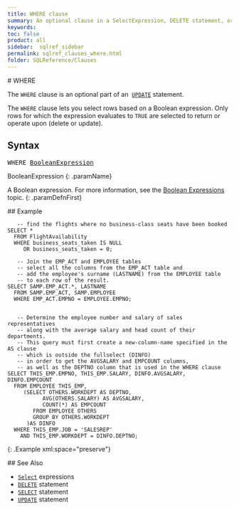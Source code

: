 ```yaml
---
title: WHERE clause
summary: An optional clause in a SelectExpression, DELETE statement, or UPDATE statement that lets you select rows based on a Boolean expression.
keywords:
toc: false
product: all
sidebar:  sqlref_sidebar
permalink: sqlref_clauses_where.html
folder: SQLReference/Clauses
---
```

<section>
<div class="TopicContent" data-swiftype-index="true" markdown="1">
# WHERE

The `WHERE` clause is an optional part of an  &nbsp;[`UPDATE`](sqlref_statements_update.html) statement.

The `WHERE` clause lets you select rows based on a Boolean expression.
Only rows for which the expression evaluates to `TRUE` are selected to
return or operate upon (delete or update).

## Syntax

<div class="fcnWrapperWide"><pre class="FcnSyntax">
WHERE <a href="sqlref_expressions_boolean.html">BooleanExpression</a></pre>

</div>
<div class="paramList" markdown="1">
BooleanExpression
{: .paramName}

A Boolean expression. For more information, see the [Boolean
Expressions](sqlref_expressions_boolean.html) topic.
{: .paramDefnFirst}

</div>
## Example

<div class="preWrapperWide" markdown="1">

       -- find the flights where no business-class seats have been booked
    SELECT *
      FROM FlightAvailability
      WHERE business_seats_taken IS NULL
         OR business_seats_taken = 0;

       -- Join the EMP_ACT and EMPLOYEE tables
       -- select all the columns from the EMP_ACT table and
       -- add the employee's surname (LASTNAME) from the EMPLOYEE table
       -- to each row of the result.
    SELECT SAMP.EMP_ACT.*, LASTNAME
      FROM SAMP.EMP_ACT, SAMP.EMPLOYEE
      WHERE EMP_ACT.EMPNO = EMPLOYEE.EMPNO;


       -- Determine the employee number and salary of sales representatives
       -- along with the average salary and head count of their departments.
       -- This query must first create a new-column-name specified in the AS clause
       -- which is outside the fullselect (DINFO)
       -- in order to get the AVGSALARY and EMPCOUNT columns,
       -- as well as the DEPTNO column that is used in the WHERE clause
    SELECT THIS_EMP.EMPNO, THIS_EMP.SALARY, DINFO.AVGSALARY, DINFO.EMPCOUNT
      FROM EMPLOYEE THIS_EMP,
         (SELECT OTHERS.WORKDEPT AS DEPTNO,
               AVG(OTHERS.SALARY) AS AVGSALARY,
               COUNT(*) AS EMPCOUNT
            FROM EMPLOYEE OTHERS
            GROUP BY OTHERS.WORKDEPT
          )AS DINFO
      WHERE THIS_EMP.JOB = 'SALESREP'
        AND THIS_EMP.WORKDEPT = DINFO.DEPTNO;
{: .Example xml:space="preserve"}

</div>
## See Also

* [`Select`](sqlref_expressions_select.html) expressions
* [`DELETE`](sqlref_statements_delete.html) statement
* [`SELECT`](sqlref_expressions_select.html) statement
* [`UPDATE`](sqlref_statements_update.html) statement

</div>
</section>
